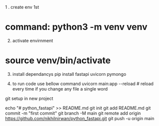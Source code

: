 1 . create env 1st
# command: python3 -m venv venv

2. activate envirnment
# source venv/bin/activate

3. install dependancys
pip install fastapi uvicorn pymongo

4. to run code use bellow command
uvicorn main:app --reload # reload every time if you change any file a single word



git setup in new project

echo "# python_fastapi" >> README.md
git init
git add README.md
git commit -m "first commit"
git branch -M main
git remote add origin https://github.com/nikhilnirwan/python_fastapi.git
git push -u origin main